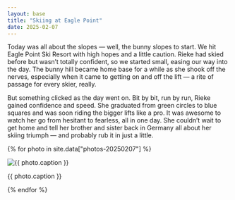 ```yaml
---
layout: base
title: "Skiing at Eagle Point"
date: 2025-02-07
---
```


Today was all about the slopes — well, the bunny slopes to start. We hit Eagle Point Ski Resort with high hopes and a little caution. Rieke had skied before but wasn’t totally confident, so we started small, easing our way into the day. The bunny hill became home base for a while as she shook off the nerves, especially when it came to getting on and off the lift — a rite of passage for every skier, really.

But something clicked as the day went on. Bit by bit, run by run, Rieke gained confidence and speed. She graduated from green circles to blue squares and was soon riding the bigger lifts like a pro. It was awesome to watch her go from hesitant to fearless, all in one day. She couldn’t wait to get home and tell her brother and sister back in Germany all about her skiing triumph — and probably rub it in just a little.

{% for photo in site.data["photos-20250207"] %}
  <div>
    <img src="{{ site.baseurl }}/photos/{{ photo.file }}" alt="{{ photo.caption }}">
    <p>{{ photo.caption }}</p>
  </div>
{% endfor %}